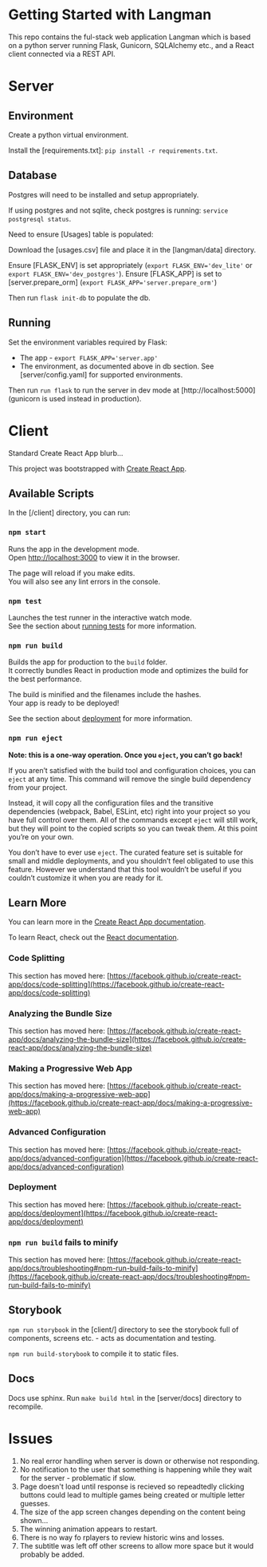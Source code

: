 # Getting Started with Langman
This repo contains the ful-stack web application Langman which is based on a python server running Flask, Gunicorn, SQLAlchemy etc., and a React client connected via a REST API.

# Server
## Environment
Create a python virtual environment.

Install the [requirements.txt]: `pip install -r requirements.txt`.

## Database
Postgres will need to be installed and setup appropriately.

If using postgres and not sqlite, check postgres is running: `service postgresql status`.

Need to ensure [Usages] table is populated:

Download the [usages.csv] file and place it in the [langman/data] directory.

Ensure [FLASK_ENV] is set appropriately (`export FLASK_ENV='dev_lite'` or `export FLASK_ENV='dev_postgres'`).
Ensure [FLASK_APP] is set to [server.prepare_orm] (`export FLASK_APP='server.prepare_orm'`)

Then run `flask init-db` to populate the db.

## Running
Set the environment variables required by Flask:
* The app - `export FLASK_APP='server.app'`
* The environment, as documented above in db section.
See [server/config.yaml] for supported environments.

Then run `run flask` to run the server in dev mode at [http://localhost:5000] (gunicorn is used instead in production).

# Client
Standard Create React App blurb...

This project was bootstrapped with [Create React App](https://github.com/facebook/create-react-app).

## Available Scripts

In the [/client] directory, you can run:

### `npm start`

Runs the app in the development mode.\
Open [http://localhost:3000](http://localhost:3000) to view it in the browser.

The page will reload if you make edits.\
You will also see any lint errors in the console.

### `npm test`

Launches the test runner in the interactive watch mode.\
See the section about [running tests](https://facebook.github.io/create-react-app/docs/running-tests) for more information.

### `npm run build`

Builds the app for production to the `build` folder.\
It correctly bundles React in production mode and optimizes the build for the best performance.

The build is minified and the filenames include the hashes.\
Your app is ready to be deployed!

See the section about [deployment](https://facebook.github.io/create-react-app/docs/deployment) for more information.

### `npm run eject`

**Note: this is a one-way operation. Once you `eject`, you can’t go back!**

If you aren’t satisfied with the build tool and configuration choices, you can `eject` at any time. This command will remove the single build dependency from your project.

Instead, it will copy all the configuration files and the transitive dependencies (webpack, Babel, ESLint, etc) right into your project so you have full control over them. All of the commands except `eject` will still work, but they will point to the copied scripts so you can tweak them. At this point you’re on your own.

You don’t have to ever use `eject`. The curated feature set is suitable for small and middle deployments, and you shouldn’t feel obligated to use this feature. However we understand that this tool wouldn’t be useful if you couldn’t customize it when you are ready for it.

## Learn More

You can learn more in the [Create React App documentation](https://facebook.github.io/create-react-app/docs/getting-started).

To learn React, check out the [React documentation](https://reactjs.org/).

### Code Splitting

This section has moved here: [https://facebook.github.io/create-react-app/docs/code-splitting](https://facebook.github.io/create-react-app/docs/code-splitting)

### Analyzing the Bundle Size

This section has moved here: [https://facebook.github.io/create-react-app/docs/analyzing-the-bundle-size](https://facebook.github.io/create-react-app/docs/analyzing-the-bundle-size)

### Making a Progressive Web App

This section has moved here: [https://facebook.github.io/create-react-app/docs/making-a-progressive-web-app](https://facebook.github.io/create-react-app/docs/making-a-progressive-web-app)

### Advanced Configuration

This section has moved here: [https://facebook.github.io/create-react-app/docs/advanced-configuration](https://facebook.github.io/create-react-app/docs/advanced-configuration)

### Deployment

This section has moved here: [https://facebook.github.io/create-react-app/docs/deployment](https://facebook.github.io/create-react-app/docs/deployment)

### `npm run build` fails to minify

This section has moved here: [https://facebook.github.io/create-react-app/docs/troubleshooting#npm-run-build-fails-to-minify](https://facebook.github.io/create-react-app/docs/troubleshooting#npm-run-build-fails-to-minify)

## Storybook
`npm run storybook` in the [client/] directory to see the storybook full of components, screens etc. - acts as documentation and testing.

`npm run build-storybook` to compile it to static files.

## Docs
Docs use sphinx. Run `make build html` in the [server/docs] directory to recompile.

# Issues
1. No real error handling when server is down or otherwise not responding.
2. No notification to the user that something is happening while they wait for the server - problematic if slow.
3. Page doesn't load until response is recieved so repeadtedly clicking buttons could lead to multiple games being created or multiple letter guesses.
4. The size of the app screen changes depending on the content being shown...
5. The winning animation appears to restart.
6. There is no way fo rplayers to review historic wins and losses.
7. The subtitle was left off other screens to allow more space but it would probably be added.